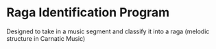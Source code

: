 # Raga Identification Program
 Designed to take in a music segment and classify it into a raga (melodic structure in Carnatic Music)
